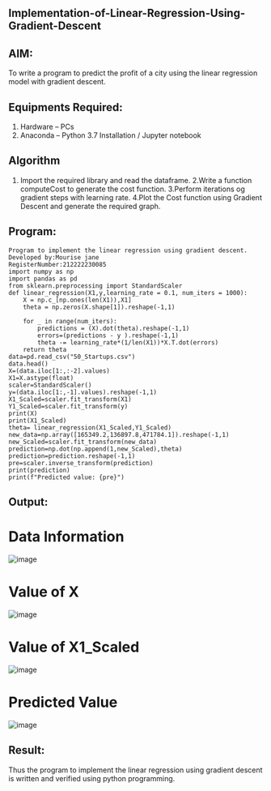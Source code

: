 ## Implementation-of-Linear-Regression-Using-Gradient-Descent
## AIM:
To write a program to predict the profit of a city using the linear regression model with gradient descent.

## Equipments Required:
1. Hardware – PCs
2. Anaconda – Python 3.7 Installation / Jupyter notebook

## Algorithm
1. Import the required library and read the dataframe.
2.Write a function computeCost to generate the cost function.
3.Perform iterations og gradient steps with learning rate.
4.Plot the Cost function using Gradient Descent and generate the required graph.
 
## Program:
```
Program to implement the linear regression using gradient descent.
Developed by:Mourise jane
RegisterNumber:212222230085
import numpy as np
import pandas as pd
from sklearn.preprocessing import StandardScaler
def linear_regression(X1,y,learning_rate = 0.1, num_iters = 1000):
    X = np.c_[np.ones(len(X1)),X1]
    theta = np.zeros(X.shape[1]).reshape(-1,1)
    
    for _ in range(num_iters):
        predictions = (X).dot(theta).reshape(-1,1)
        errors=(predictions - y ).reshape(-1,1)
        theta -= learning_rate*(1/len(X1))*X.T.dot(errors)
    return theta
data=pd.read_csv("50_Startups.csv")
data.head()
X=(data.iloc[1:,:-2].values)
X1=X.astype(float)
scaler=StandardScaler()
y=(data.iloc[1:,-1].values).reshape(-1,1)
X1_Scaled=scaler.fit_transform(X1)
Y1_Scaled=scaler.fit_transform(y)
print(X)
print(X1_Scaled)
theta= linear_regression(X1_Scaled,Y1_Scaled)
new_data=np.array([165349.2,136897.8,471784.1]).reshape(-1,1)
new_Scaled=scaler.fit_transform(new_data)
prediction=np.dot(np.append(1,new_Scaled),theta)
prediction=prediction.reshape(-1,1)
pre=scaler.inverse_transform(prediction)
print(prediction)
print(f"Predicted value: {pre}")
```


## Output:
# Data Information
![image](https://github.com/Daniel-christal/Implementation-of-Linear-Regression-Using-Gradient-Descent/assets/145742847/d0d5b730-4954-4b08-b984-a1882f37db77)
# Value of X
![image](https://github.com/Daniel-christal/Implementation-of-Linear-Regression-Using-Gradient-Descent/assets/145742847/4b9ccc3a-5e3c-4043-a756-c8dd6db026d7)
# Value of X1_Scaled
![image](https://github.com/Daniel-christal/Implementation-of-Linear-Regression-Using-Gradient-Descent/assets/145742847/fc356268-0fad-4b21-82fa-2ef29d8aa034)
# Predicted Value
![image](https://github.com/Daniel-christal/Implementation-of-Linear-Regression-Using-Gradient-Descent/assets/145742847/934e8ad7-c14d-4cbb-a048-680c39fcdbe7)


## Result:
Thus the program to implement the linear regression using gradient descent is written and verified using python programming.
